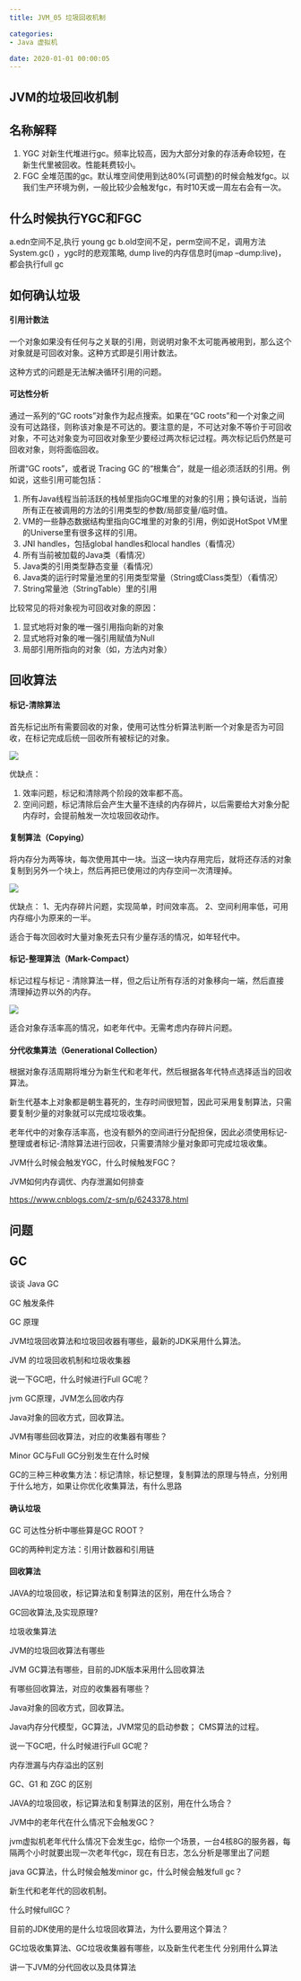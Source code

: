 ```yaml
---
title: JVM_05 垃圾回收机制

categories:
- Java 虚拟机

date: 2020-01-01 00:00:05
---
```


## JVM的垃圾回收机制

## 名称解释
1. YGC 对新生代堆进行gc。频率比较高，因为大部分对象的存活寿命较短，在新生代里被回收。性能耗费较小。
1. FGC 全堆范围的gc。默认堆空间使用到达80%(可调整)的时候会触发fgc。以我们生产环境为例，一般比较少会触发fgc，有时10天或一周左右会有一次。

## 什么时候执行YGC和FGC
a.edn空间不足,执行 young gc
b.old空间不足，perm空间不足，调用方法System.gc() ，ygc时的悲观策略, dump live的内存信息时(jmap –dump:live)，都会执行full gc



## 如何确认垃圾
#### 引用计数法
一个对象如果没有任何与之关联的引用，则说明对象不太可能再被用到，那么这个对象就是可回收对象。这种方式即是引用计数法。

这种方式的问题是无法解决循环引用的问题。

#### 可达性分析
通过一系列的“GC roots”对象作为起点搜索。如果在“GC roots”和一个对象之间没有可达路径，则称该对象是不可达的。要注意的是，不可达对象不等价于可回收对象，不可达对象变为可回收对象至少要经过两次标记过程。两次标记后仍然是可回收对象，则将面临回收。

所谓“GC roots”，或者说 Tracing GC 的“根集合”，就是一组必须活跃的引用。例如说，这些引用可能包括：
1. 所有Java线程当前活跃的栈帧里指向GC堆里的对象的引用；换句话说，当前所有正在被调用的方法的引用类型的参数/局部变量/临时值。
1. VM的一些静态数据结构里指向GC堆里的对象的引用，例如说HotSpot VM里的Universe里有很多这样的引用。
1. JNI handles，包括global handles和local handles（看情况）
1. 所有当前被加载的Java类（看情况）
1. Java类的引用类型静态变量（看情况）
1. Java类的运行时常量池里的引用类型常量（String或Class类型）（看情况）
1. String常量池（StringTable）里的引用

比较常见的将对象视为可回收对象的原因：
1. 显式地将对象的唯一强引用指向新的对象
1. 显式地将对象的唯一强引用赋值为Null
1. 局部引用所指向的对象（如，方法内对象）

## 回收算法

#### 标记-清除算法
首先标记出所有需要回收的对象，使用可达性分析算法判断一个对象是否为可回收，在标记完成后统一回收所有被标记的对象。

![](https://images2015.cnblogs.com/blog/568153/201707/568153-20170713133044525-1749754709.png)

优缺点：
1. 效率问题，标记和清除两个阶段的效率都不高。
1. 空间问题，标记清除后会产生大量不连续的内存碎片，以后需要给大对象分配内存时，会提前触发一次垃圾回收动作。

#### 复制算法（Copying）
将内存分为两等块，每次使用其中一块。当这一块内存用完后，就将还存活的对象复制到另外一个块上，然后再把已使用过的内存空间一次清理掉。

![](https://images2015.cnblogs.com/blog/568153/201707/568153-20170713133054775-540568584.png)

优缺点：
1、无内存碎片问题，实现简单，时间效率高。
2、空间利用率低，可用内存缩小为原来的一半。

适合于每次回收时大量对象死去只有少量存活的情况，如年轻代中。

#### 标记-整理算法（Mark-Compact）
标记过程与标记 - 清除算法一样，但之后让所有存活的对象移向一端，然后直接清理掉边界以外的内存。

![](https://images2015.cnblogs.com/blog/568153/201707/568153-20170713133101400-240030919.png)

适合对象存活率高的情况，如老年代中。无需考虑内存碎片问题。

#### 分代收集算法（Generational Collection）
根据对象存活周期将堆分为新生代和老年代，然后根据各年代特点选择适当的回收算法。

新生代基本上对象都是朝生暮死的，生存时间很短暂，因此可采用复制算法，只需要复制少量的对象就可以完成垃圾收集。

老年代中的对象存活率高，也没有额外的空间进行分配担保，因此必须使用标记-整理或者标记-清除算法进行回收，只需要清除少量对象即可完成垃圾收集。

JVM什么时候会触发YGC，什么时候触发FGC？

JVM如何内存调优、内存泄漏如何排查

https://www.cnblogs.com/z-sm/p/6243378.html

## 问题
## GC
谈谈 Java GC

GC 触发条件

GC 原理

JVM垃圾回收算法和垃圾回收器有哪些，最新的JDK采用什么算法。

JVM 的垃圾回收机制和垃圾收集器

说一下GC吧，什么时候进行Full GC呢？

jvm GC原理，JVM怎么回收内存

Java对象的回收方式，回收算法。

JVM有哪些回收算法，对应的收集器有哪些？

Minor GC与Full GC分别发生在什么时候

GC的三种三种收集方法：标记清除，标记整理，复制算法的原理与特点，分别用于什么地方，如果让你优化收集算法，有什么思路

#### 确认垃圾
GC 可达性分析中哪些算是GC ROOT？

GC的两种判定方法：引用计数器和引用链

#### 回收算法

JAVA的垃圾回收，标记算法和复制算法的区别，用在什么场合？

GC回收算法,及实现原理?

垃圾收集算法

JVM的垃圾回收算法有哪些

JVM GC算法有哪些，目前的JDK版本采用什么回收算法

有哪些回收算法，对应的收集器有哪些？

Java对象的回收方式，回收算法。

Java内存分代模型，GC算法，JVM常见的启动参数； CMS算法的过程。

说一下GC吧，什么时候进行Full GC呢？

内存泄漏与内存溢出的区别

GC、G1 和 ZGC 的区别

JAVA的垃圾回收，标记算法和复制算法的区别，用在什么场合？

JVM中的老年代在什么情况下会触发GC？

jvm虚拟机老年代什么情况下会发生gc，给你一个场景，一台4核8G的服务器，每隔两个小时就要出现一次老年代gc，现在有日志，怎么分析是哪里出了问题

java GC算法，什么时候会触发minor gc，什么时候会触发full gc？

新生代和老年代的回收机制。

什么时候fullGC？

目前的JDK使用的是什么垃圾回收算法，为什么要用这个算法？

GC垃圾收集算法、GC垃圾收集器有哪些，以及新生代老生代 分别用什么算法

讲一下JVM的分代回收以及具体算法



